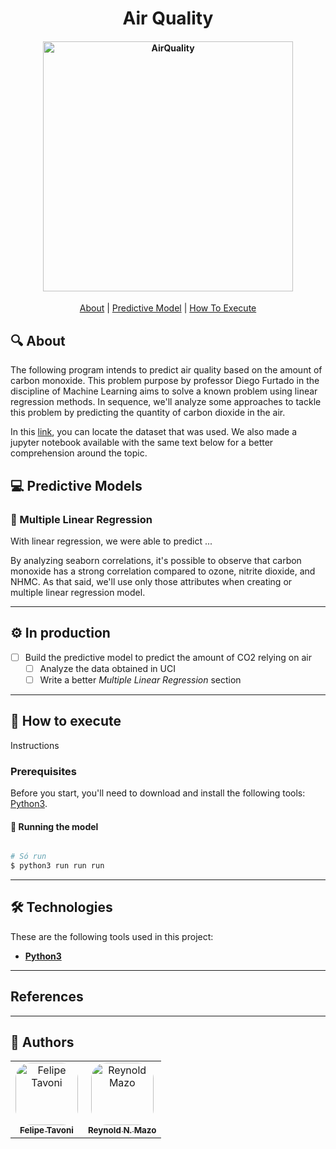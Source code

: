 <h1 align="center"> 
  Air Quality
</h1>

<h4 align="center">
    <img alt="AirQuality" title="#AirQuality" src="https://www.healthissuesindia.com/wp-content/uploads/2020/02/81287396_l-2048x1365.jpg" width="400px;" />
</h4>

<p align="center">
  <a href="#-About">About</a> |
  <a href="#-Predictive-Model">Predictive Model</a> |
  <a href="#-How-To-Execute">How To Execute</a>
</p>

## 🔍 About

The following program intends to predict air quality based on the amount of carbon monoxide. This problem purpose by professor Diego Furtado in the discipline of Machine Learning aims to solve a known problem using linear regression methods. In sequence, we'll analyze some approaches to tackle this problem by predicting the quantity of carbon dioxide in the air.

In this [link](https://archive.ics.uci.edu/ml/datasets/Air+Quality), you can locate the dataset that was used. We also made a jupyter notebook available with the same text below for a better comprehension around the topic.


## 💻 Predictive Models

### 🗿 Multiple Linear Regression

With linear regression, we were able to predict ...

By analyzing seaborn correlations, it's possible to observe that carbon monoxide has a strong correlation compared to ozone, nitrite dioxide, and NHMC. As that said, we'll use only those attributes when creating or multiple linear regression model.

---

## ⚙️ In production

- [ ] Build the predictive model to predict the amount of CO2 relying on air
  - [ ] Analyze the data obtained in UCI
  - [ ] Write a better *Multiple Linear Regression* section

---

## 🚀 How to execute

Instructions

### Prerequisites

Before you start, you'll need to download and install the following tools:
[Python3](https://www.python.org/).

#### 🎲 Running the model

```bash

# Só run
$ python3 run run run

```

---

## 🛠 Technologies

These are the following tools used in this project:

-   **[Python3](https://www.python.org/)**

---

## References



---

## 🦸 Authors

<table>
  <tr>
    <td align="center">
      <a href="#">
        <img style="border-radius: 25%" src="https://avatars.githubusercontent.com/u/56005905?v=4" width="100px;" alt="Felipe Tavoni"/><br>
        <sub>
          <b>Felipe Tavoni</b>
        </sub>
      </a>
    </td>
    <td align="center">
      <a href="#">
        <img style="border-radius: 25%" src="https://avatars.githubusercontent.com/u/37456066?v=4" width="100px;" alt="Reynold Mazo"/><br>
        <sub>
          <b>Reynold N. Mazo</b>
        </sub>
      </a>
    </td>
  </tr>
</table>

<!-- ---

## 📝 Licença

Este projeto esta sobe a licença [MIT](./LICENSE).

--- -->